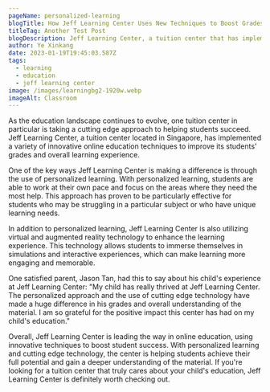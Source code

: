 ```yaml
---
pageName: personalized-learning
blogTitle: How Jeff Learning Center Uses New Techniques to Boost Grades
titleTag: Another Test Post
blogDescription: Jeff Learning Center, a tuition center that has implemented innovative online education techniques such as personalized learning to improve students' grades and overall learning experience
author: Ye Xinkang
date: 2023-01-19T19:45:03.587Z
tags:
  - learning
  - education
  - jeff learning center
image: /images/learningbg2-1920w.webp
imageAlt: Classroom
---
```

As the education landscape continues to evolve, one tuition center in particular is taking a cutting edge approach to helping students succeed. Jeff Learning Center, a tuition center located in Singapore, has implemented a variety of innovative online education techniques to improve its students' grades and overall learning experience.

One of the key ways Jeff Learning Center is making a difference is through the use of personalized learning. With personalized learning, students are able to work at their own pace and focus on the areas where they need the most help. This approach has proven to be particularly effective for students who may be struggling in a particular subject or who have unique learning needs.

In addition to personalized learning, Jeff Learning Center is also utilizing virtual and augmented reality technology to enhance the learning experience. This technology allows students to immerse themselves in simulations and interactive experiences, which can make learning more engaging and memorable.

One satisfied parent, Jason Tan, had this to say about his child's experience at Jeff Learning Center: "My child has really thrived at Jeff Learning Center. The personalized approach and the use of cutting edge technology have made a huge difference in his grades and overall understanding of the material. I am so grateful for the positive impact this center has had on my child's education."

Overall, Jeff Learning Center is leading the way in online education, using innovative techniques to boost student success. With personalized learning and cutting edge technology, the center is helping students achieve their full potential and gain a deeper understanding of the material. If you're looking for a tuition center that truly cares about your child's education, Jeff Learning Center is definitely worth checking out.